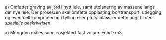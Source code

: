 a) Omfatter graving av jord i nytt leie, samt utplanering av massene langs det nye leie. Der prosessen skal omfatte opplasting, borttransport, utlegging og eventuell komprimering i fylling eller på fyllplass, er dette angitt i *den spesielle beskrivelsen*.

x) Mengden måles som prosjektert fast volum. Enhet: m3

